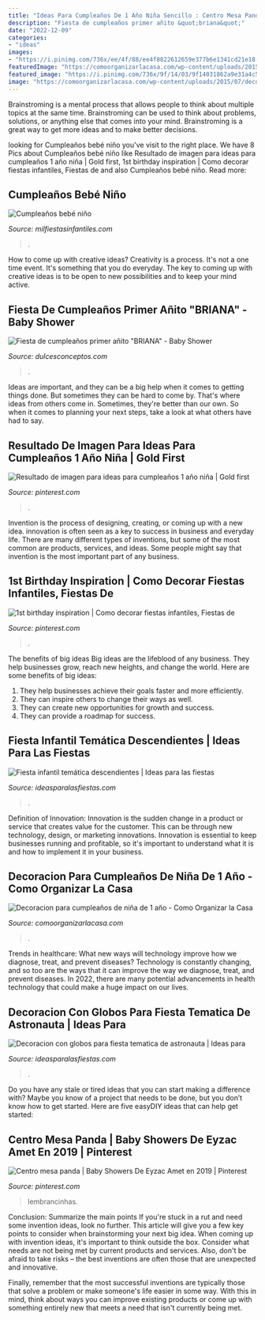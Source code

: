 ```yaml
---
title: "Ideas Para Cumpleaños De 1 Año Niña Sencillo : Centro Mesa Panda"
description: "Fiesta de cumpleaños primer añito &quot;briana&quot;"
date: "2022-12-09"
categories:
- "ideas"
images:
- "https://i.pinimg.com/736x/ee/4f/88/ee4f8822612659e377b6e1341cd21e18--pandas.jpg?b=t"
featuredImage: "https://comoorganizarlacasa.com/wp-content/uploads/2015/07/decoracion-para-cumpleanos-de-nina-de-1-ano-2-300x286.jpg"
featured_image: "https://i.pinimg.com/736x/9f/14/03/9f14031862a9e31a4c5348683f9b329b.jpg"
image: "https://comoorganizarlacasa.com/wp-content/uploads/2015/07/decoracion-para-cumpleanos-de-nina-de-1-ano-2-300x286.jpg"
---
```



Brainstroming is a mental process that allows people to think about multiple topics at the same time. Brainstroming can be used to think about problems, solutions, or anything else that comes into your mind. Brainstroming is a great way to get more ideas and to make better decisions.

	

		
looking for Cumpleaños bebé niño you've visit to the right place. We have 8 Pics about Cumpleaños bebé niño like Resultado de imagen para ideas para cumpleaños 1 año niña | Gold first, 1st birthday inspiration | Como decorar fiestas infantiles, Fiestas de and also Cumpleaños bebé niño. Read more:
		
    
## Cumpleaños Bebé Niño

<img loading=lazy src="https://mm.milfiestasinfantiles.com/uploads/2012/04/cumple-bebe-nino-mesa-dulces.jpg" onerror="this.onerror=null;this.src='https://tse4.mm.bing.net/th?id=OIP.yV3dNMv1jnGRQiesk2Y5kwHaGP&amp;pid=15.1';" alt="Cumpleaños bebé niño">

_Source: milfiestasinfantiles.com_

>. 

	

How to come up with creative ideas?
Creativity is a process. It's not a one time event. It's something that you do everyday. The key to coming up with creative ideas is to be open to new possibilities and to keep your mind active.

    
## Fiesta De Cumpleaños Primer Añito &quot;BRIANA&quot; - Baby Shower

<img loading=lazy src="https://2.bp.blogspot.com/-5g-vi_AXdjQ/V-gzFzwHAEI/AAAAAAAADRI/SQdrO2Wx4TkaQTkHQRlm-uKtrqoWuQ2ewCLcB/s1600/briana.jpg" onerror="this.onerror=null;this.src='https://tse1.mm.bing.net/th?id=OIP.HP9ZyMlqPZWrIATtJ855HgHaFj&amp;pid=15.1';" alt="Fiesta de cumpleaños primer añito &quot;BRIANA&quot; - Baby Shower">

_Source: dulcesconceptos.com_

>. 

	

Ideas are important, and they can be a big help when it comes to getting things done. But sometimes they can be hard to come by. That's where ideas from others come in. Sometimes, they're better than our own. So when it comes to planning your next steps, take a look at what others have had to say.

    
## Resultado De Imagen Para Ideas Para Cumpleaños 1 Año Niña | Gold First

<img loading=lazy src="https://i.pinimg.com/736x/87/c2/ce/87c2ce9c0c5a6d0f8a9696b5e8aa1cda.jpg" onerror="this.onerror=null;this.src='https://tse1.mm.bing.net/th?id=OIP.m-X1YV8L3AzORGs2Csu9IwHaLH&amp;pid=15.1';" alt="Resultado de imagen para ideas para cumpleaños 1 año niña | Gold first">

_Source: pinterest.com_

>. 

	

Invention is the process of designing, creating, or coming up with a new idea. innovation is often seen as a key to success in business and everyday life. There are many different types of inventions, but some of the most common are products, services, and ideas. Some people might say that invention is the most important part of any business.

    
## 1st Birthday Inspiration | Como Decorar Fiestas Infantiles, Fiestas De

<img loading=lazy src="https://i.pinimg.com/736x/9f/14/03/9f14031862a9e31a4c5348683f9b329b.jpg" onerror="this.onerror=null;this.src='https://tse3.mm.bing.net/th?id=OIP.w6jLQOI0vKaxYpgm3TdlKAHaJQ&amp;pid=15.1';" alt="1st birthday inspiration | Como decorar fiestas infantiles, Fiestas de">

_Source: pinterest.com_

>. 

	

The benefits of big ideas
Big ideas are the lifeblood of any business. They help businesses grow, reach new heights, and change the world. Here are some benefits of big ideas:
1. They help businesses achieve their goals faster and more efficiently.
2. They can inspire others to change their ways as well.
3. They can create new opportunities for growth and success.
4. They can provide a roadmap for success.

    
## Fiesta Infantil Temática Descendientes | Ideas Para Las Fiestas

<img loading=lazy src="https://ideasparalasfiestas.com/wp-content/uploads/2019/08/fiesta-infantil-tematica-descendientes.jpg" onerror="this.onerror=null;this.src='https://tse2.mm.bing.net/th?id=OIP.QNMkIu2Ukpwv5S4CUDktLgHaHa&amp;pid=15.1';" alt="Fiesta infantil temática descendientes | Ideas para las fiestas">

_Source: ideasparalasfiestas.com_

>. 

	

Definition of Innovation:
Innovation is the sudden change in a product or service that creates value for the customer. This can be through new technology, design, or marketing innovations. Innovation is essential to keep businesses running and profitable, so it's important to understand what it is and how to implement it in your business.

    
## Decoracion Para Cumpleaños De Niña De 1 Año - Como Organizar La Casa

<img loading=lazy src="https://comoorganizarlacasa.com/wp-content/uploads/2015/07/decoracion-para-cumpleanos-de-nina-de-1-ano-2-300x286.jpg" onerror="this.onerror=null;this.src='https://tse4.mm.bing.net/th?id=OIP.JFrbRoas00pC95FAuBhM7AAAAA&amp;pid=15.1';" alt="Decoracion para cumpleaños de niña de 1 año - Como Organizar la Casa">

_Source: comoorganizarlacasa.com_

>. 

	

Trends in healthcare: What new ways will technology improve how we diagnose, treat, and prevent diseases?
Technology is constantly changing, and so too are the ways that it can improve the way we diagnose, treat, and prevent diseases. In 2022, there are many potential advancements in health technology that could make a huge impact on our lives.

    
## Decoracion Con Globos Para Fiesta Tematica De Astronauta | Ideas Para

<img loading=lazy src="https://ideasparalasfiestas.com/wp-content/uploads/2019/09/decoracion-con-globos-para-fiesta-tematica-de-astronauta-2.jpg" onerror="this.onerror=null;this.src='https://tse2.mm.bing.net/th?id=OIP.2y6c9wDoHJYzCiTzPUzrTQHaJ4&amp;pid=15.1';" alt="Decoracion con globos para fiesta tematica de astronauta | Ideas para">

_Source: ideasparalasfiestas.com_

>. 

	

Do you have any stale or tired ideas that you can start making a difference with? Maybe you know of a project that needs to be done, but you don’t know how to get started. Here are five easyDIY ideas that can help get started: 

    
## Centro Mesa Panda | Baby Showers De Eyzac Amet En 2019 | Pinterest

<img loading=lazy src="https://i.pinimg.com/736x/ee/4f/88/ee4f8822612659e377b6e1341cd21e18--pandas.jpg?b=t" onerror="this.onerror=null;this.src='https://tse4.mm.bing.net/th?id=OIP.m9674gK3qfvynMYHAzYNiAHaJ3&amp;pid=15.1';" alt="Centro mesa panda | Baby Showers De Eyzac Amet en 2019 | Pinterest">

_Source: pinterest.com_

>lembrancinhas. 

	

Conclusion: Summarize the main points
If you're stuck in a rut and need some invention ideas, look no further. This article will give you a few key points to consider when brainstorming your next big idea.
When coming up with invention ideas, it's important to think outside the box. Consider what needs are not being met by current products and services. Also, don't be afraid to take risks – the best inventions are often those that are unexpected and innovative.

Finally, remember that the most successful inventions are typically those that solve a problem or make someone's life easier in some way. With this in mind, think about ways you can improve existing products or come up with something entirely new that meets a need that isn't currently being met.

